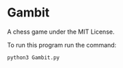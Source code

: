 # Gambit
A chess game under the MIT License.

To run this program run the command:

```python3 Gambit.py```
